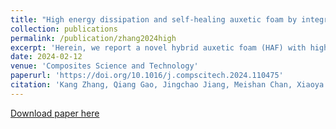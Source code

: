 ```yaml
---
title: "High energy dissipation and self-healing auxetic foam by integrating shear thickening gel"
collection: publications
permalink: /publication/zhang2024high
excerpt: 'Herein, we report a novel hybrid auxetic foam (HAF) with high energy dissipation and self-healing properties prepared by integrating shear thickening gel (STG) with auxetic polyurethane foam (APF). Due to the synergetic action of shear thickening property of STG and the negative Poisson's ratio of APF, HAF shows better impact protection performance than APF and PU foam. The quasi-static compression test shows the energy dissipation ability of HAF is around 4 times that of APF. The dynamic impact test demonstrates that the force reduction of HAF increases by as high as 64 %, compared to APF. Notably, the force reduction improvement of the HAF is much higher than other hybrid auxetic materials. It is also found that the peak force of HAF is reduced as the amount of STG increases. Additionally, the peak force difference between HAF and APF becomes larger when they are subjected to higher impact energies, due to the rate-dependent effect of STG inside the foam. The Poisson's ratio results for HAF with different STG content under low and high compression strain rates reveal that the dimension of auxetic cell structures and STG content are required to be carefully designed to maximize the synergistic effect of auxetic property and shear thickening property. Besides, HAF demonstrates self-healing ability, allowing it to repair damage sustained during use and can be assembled like Lego blocks to make structures with any irregular shapes. Our work provides ideas for the development of advanced auxetic materials, with the potential to revolutionize a wide range of applications.'
date: 2024-02-12
venue: 'Composites Science and Technology'
paperurl: 'https://doi.org/10.1016/j.compscitech.2024.110475'
citation: 'Kang Zhang, Qiang Gao, Jingchao Jiang, Meishan Chan, Xiaoya Zhai, Liuchao Jin, Jiangfan Zhang, Jifan Li, Wei-Hsin Liao. (2024). &quot;High energy dissipation and self-healing auxetic foam by integrating shear thickening gel.&quot; <i>Composites Science and Technology</i>. 110475. '
---
```

[Download paper here](http://Liuchao-JIN.github.io/files/my_essay/zhang2024high.pdf)
